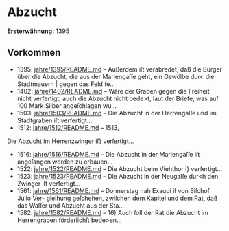 # Abzucht

**Ersterwähnung:** 1395

## Vorkommen
- 1395: [jahre/1395/README.md](../jahre/1395/README.md) – Außerdem iſt
verabredet, daß die Bürger über die Abzucht, die aus der
Mariengaſſe geht, ein Gewölbe dur< die Stadtmauern |
gegen das Feld fe...
- 1402: [jahre/1402/README.md](../jahre/1402/README.md) – Wäre der Graben gegen die Freiheit nicht verfertigt,
auch die Abzucht nicht bede>t, laut der Briefe, was auf
100 Mark Silber angeſchlagen wu...
- 1503: [jahre/1503/README.md](../jahre/1503/README.md) – Die Abzucht in der Herrengaſſe und im Stadtgraben
iſt verfertigt...
- 1512: [jahre/1512/README.md](../jahre/1512/README.md) – 1513,

Die Abzucht im Herrenzwinger iſ} verſertigt...
- 1516: [jahre/1516/README.md](../jahre/1516/README.md) – Die Abzucht in der Mariengaſſe iſt angeſangen worden
zu erbauen...
- 1522: [jahre/1522/README.md](../jahre/1522/README.md) – Die Abzucht beim Viehthor i} verfertigt...
- 1523: [jahre/1523/README.md](../jahre/1523/README.md) – Die Abzucht in der Neugaſſe dur<h den Zwinger iſt
verfertigt...
- 1561: [jahre/1561/README.md](../jahre/1561/README.md) – Donnerstag nah Exaudi iſ von Biſchof Julio Ver-
gleihung geſchehen, zwiſchen dem Kapitel und dem Rat,
daß das Waſſer und Abzucht aus der Sta...
- 1582: [jahre/1582/README.md](../jahre/1582/README.md) – 16) Auch ſoll der Rat die Abzucht im Herrengraben
förderlichſt bede>en...
